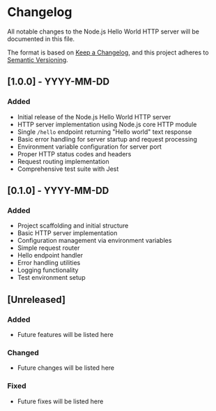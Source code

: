 # Changelog

All notable changes to the Node.js Hello World HTTP server will be documented in this file.

The format is based on [Keep a Changelog](https://keepachangelog.com/en/1.0.0/),
and this project adheres to [Semantic Versioning](https://semver.org/spec/v2.0.0.html).

## [1.0.0] - YYYY-MM-DD

### Added
- Initial release of the Node.js Hello World HTTP server
- HTTP server implementation using Node.js core HTTP module
- Single `/hello` endpoint returning "Hello world" text response
- Basic error handling for server startup and request processing
- Environment variable configuration for server port
- Proper HTTP status codes and headers
- Request routing implementation
- Comprehensive test suite with Jest

## [0.1.0] - YYYY-MM-DD

### Added
- Project scaffolding and initial structure
- Basic HTTP server implementation
- Configuration management via environment variables
- Simple request router
- Hello endpoint handler
- Error handling utilities
- Logging functionality
- Test environment setup

## [Unreleased]

### Added
- Future features will be listed here

### Changed
- Future changes will be listed here

### Fixed
- Future fixes will be listed here
